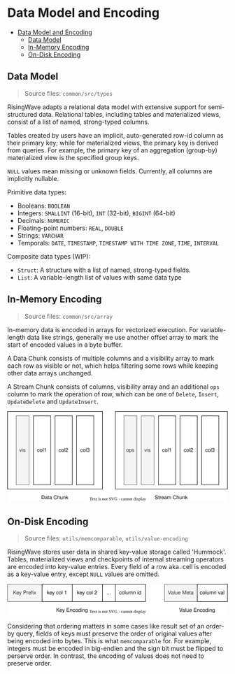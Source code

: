 # Data Model and Encoding

- [Data Model and Encoding](#data-model-and-encoding)
  - [Data Model](#data-model)
  - [In-Memory Encoding](#in-memory-encoding)
  - [On-Disk Encoding](#on-disk-encoding)

<!-- Created by https://github.com/ekalinin/github-markdown-toc -->

## Data Model

> Source files: `common/src/types`

RisingWave adapts a relational data model with extensive support for semi-structured data. Relational tables, including tables and materialized views, consist of a list of named, strong-typed columns.

Tables created by users have an implicit, auto-generated row-id column as their primary key; while for materialized views, the primary key is derived from queries. For example, the primary key of an aggregation (group-by) materialized view is the specified group keys.

`NULL` values mean missing or unknown fields. Currently, all columns are implicitly nullable.

Primitive data types:

- Booleans: `BOOLEAN`
- Integers: `SMALLINT` (16-bit), `INT` (32-bit), `BIGINT` (64-bit)
- Decimals: `NUMERIC`
- Floating-point numbers: `REAL`, `DOUBLE`
- Strings: `VARCHAR`
- Temporals: `DATE`, `TIMESTAMP`, `TIMESTAMP WITH TIME ZONE`, `TIME`, `INTERVAL`

Composite data types (WIP):

- `Struct`: A structure with a list of named, strong-typed fields.
- `List`: A variable-length list of values with same data type

## In-Memory Encoding

> Source files: `common/src/array`

In-memory data is encoded in arrays for vectorized execution. For variable-length data like strings, generally we use another offset array to mark the start of encoded values in a byte buffer. 

A Data Chunk consists of multiple columns and a visibility array to mark each row as visible or not, which helps filtering some rows while keeping other data arrays unchanged.

A Stream Chunk consists of columns, visibility array and an additional `ops` column to mark the operation of row, which can be one of `Delete`, `Insert`, `UpdateDelete` and `UpdateInsert`.

![chunk](./images/data-model-and-encoding/chunk.svg)

## On-Disk Encoding

> Source files: `utils/memcomparable`, `utils/value-encoding`

RisingWave stores user data in shared key-value storage called 'Hummock'. Tables, materialized views and checkpoints of internal streaming operators are encoded into key-value entries. Every field of a row aka. cell is encoded as a key-value entry, except `NULL` values are omitted.

![row-format](./images/data-model-and-encoding/row-format.svg)

Considering that ordering matters in some cases like result set of an order-by query, fields of keys must preserve the order of original values after being encoded into bytes. This is what `memcomparable` for. For example, integers must be encoded in big-endien and the sign bit must be flipped to perserve order. In contrast, the encoding of values does not need to preserve order.



